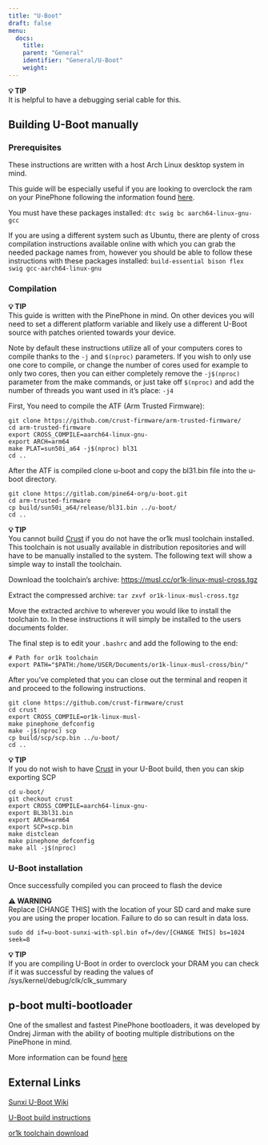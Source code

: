 ```yaml
---
title: "U-Boot"
draft: false
menu:
  docs:
    title:
    parent: "General"
    identifier: "General/U-Boot"
    weight: 
---
```


**💡 TIP**\
It is helpful to have a debugging serial cable for this.

## Building U-Boot manually

### Prerequisites

These instructions are written with a host Arch Linux desktop system in mind.

This guide will be especially useful if you are looking to overclock the ram on your PinePhone following the information found [here](/documentation/General/Overclocking#dram).

You must have these packages installed: `dtc swig bc aarch64-linux-gnu-gcc`

If you are using a different system such as Ubuntu, there are plenty of cross compilation instructions available online with which you can grab the needed package names from, however you should be able to follow these instructions with these packages installed: `build-essential bison flex swig gcc-aarch64-linux-gnu`

### Compilation

**💡 TIP**\
This guide is written with the PinePhone in mind. On other devices you will need to set a different platform variable and likely use a different U-Boot source with patches oriented towards your device.

Note by default these instructions utilize all of your computers cores to compile thanks to the `-j` and `$(nproc)` parameters. If you wish to only use one core to compile, or change the number of cores used for example to only two cores, then you can either completely remove the `-j$(nproc)` parameter from the make commands, or just take off `$(nproc)` and add the number of threads you want used in it’s place: `-j4`

First, You need to compile the ATF (Arm Trusted Firmware):

    git clone https://github.com/crust-firmware/arm-trusted-firmware/
    cd arm-trusted-firmware
    export CROSS_COMPILE=aarch64-linux-gnu-
    export ARCH=arm64
    make PLAT=sun50i_a64 -j$(nproc) bl31
    cd ..

After the ATF is compiled clone u-boot and copy the bl31.bin file into the u-boot directory.

    git clone https://gitlab.com/pine64-org/u-boot.git
    cd arm-trusted-firmware
    cp build/sun50i_a64/release/bl31.bin ../u-boot/
    cd ..

**💡 TIP**\
You cannot build [Crust](/documentation/PinePhone/Software/Crust) if you do not have the or1k musl toolchain installed. This toolchain is not usually available in distribution repositories and will have to be manually installed to the system. The following text will show a simple way to install the toolchain.

Download the toolchain’s archive: https://musl.cc/or1k-linux-musl-cross.tgz

Extract the compressed archive: `tar zxvf or1k-linux-musl-cross.tgz`

Move the extracted archive to wherever you would like to install the toolchain to. In these instructions it will simply be installed to the users documents folder.

The final step is to edit your `.bashrc` and add the following to the end:

    # Path for or1k toolchain
    export PATH="$PATH:/home/USER/Documents/or1k-linux-musl-cross/bin/"

After you’ve completed that you can close out the terminal and reopen it and proceed to the following instructions.

    git clone https://github.com/crust-firmware/crust
    cd crust
    export CROSS_COMPILE=or1k-linux-musl-
    make pinephone_defconfig
    make -j$(nproc) scp
    cp build/scp/scp.bin ../u-boot/
    cd ..

**💡 TIP**\
If you do not wish to have [Crust](/documentation/PinePhone/Software/Crust) in your U-Boot build, then you can skip exporting SCP

    cd u-boot/
    git checkout crust
    export CROSS_COMPILE=aarch64-linux-gnu-
    export BL3bl31.bin
    export ARCH=arm64
    export SCP=scp.bin
    make distclean
    make pinephone_defconfig
    make all -j$(nproc)

### U-Boot installation

Once successfully compiled you can proceed to flash the device

**⚠️ WARNING**\
Replace [CHANGE THIS] with the location of your SD card and make sure you are using the proper location. Failure to do so can result in data loss.
```
sudo dd if=u-boot-sunxi-with-spl.bin of=/dev/[CHANGE THIS] bs=1024 seek=8
```

**💡 TIP**\
If you are compiling U-Boot in order to overclock your DRAM you can check if it was successful by reading the values of /sys/kernel/debug/clk/clk_summary

## p-boot multi-bootloader

One of the smallest and fastest PinePhone bootloaders, it was developed by Ondrej Jirman with the ability of booting multiple distributions on the PinePhone in mind.

More information can be found [here](https://xnux.eu/p-boot/)

## External Links

[Sunxi U-Boot Wiki](https://linux-sunxi.org/Mainline_U-Boot)

[U-Boot build instructions](https://raw.githubusercontent.com/u-boot/u-boot/master/board/sunxi/README.sunxi64)

[or1k toolchain download](https://musl.cc/or1k-linux-musl-cross.tgz)
